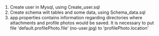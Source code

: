 1. Create user in Mysql, using Create_user.sql
2. Create schema wilt tables and some data, using Schema_data.sql
3. app.properties contains information regarding directories where attachments and profile photos would be saved.
 It is necessary to put file 'default.profilePhoto.file' (no-user.jpg) to 'profilePhoto.location'


